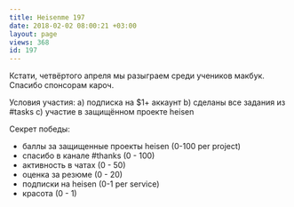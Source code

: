 ```yaml
---
title: Heisenme 197
date: 2018-02-02 08:00:21 +03:00
layout: page
views: 368
id: 197
---
```


Кстати, четвёртого апреля мы разыграем среди учеников макбук. Спасибо спонсорам кароч.

Условия участия:
a) подписка на $1+ аккаунт
b) сделаны все задания из #tasks
c) участие в защищённом проекте heisen

Секрет победы:
- баллы за защищенные проекты heisen (0-100 per project)
- спасибо в канале #thanks (0 - 100)
- активность в чатах (0 - 50)
- оценка за резюме (0 - 20)
- подписки на heisen (0-1 per service)
- красота (0 - 1)


